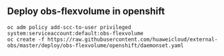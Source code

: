 ## Deploy obs-flexvolume in openshift

```
oc adm policy add-scc-to-user privileged system:serviceaccount:default:obs-flexvolume
oc create -f https://raw.githubusercontent.com/huaweicloud/external-obs/master/deploy/obs-flexvolume/openshift/daemonset.yaml
```
